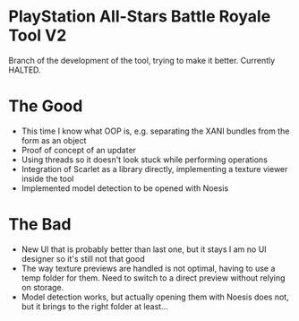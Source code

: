 PlayStation All-Stars Battle Royale Tool V2
=======
Branch of the development of the tool, trying to make it better. Currently HALTED.

The Good
=======
- This time I know what OOP is, e.g. separating the XANI bundles from the form as an object
- Proof of concept of an updater
- Using threads so it doesn't look stuck while performing operations
- Integration of Scarlet as a library directly, implementing a texture viewer inside the tool
- Implemented model detection to be opened with Noesis

The Bad
=======
- New UI that is probably better than last one, but it stays I am no UI designer so it's still not that good
- The way texture previews are handled is not optimal, having to use a temp folder for them. Need to switch to a direct preview without relying on storage.
- Model detection works, but actually opening them with Noesis does not, but it brings to the right folder at least...
